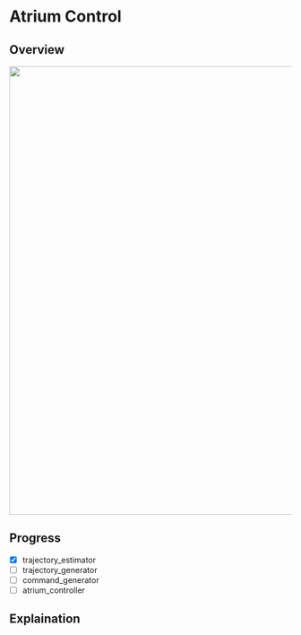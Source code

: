 # Atrium Control

## Overview

<div align="center"> <img src="../docs/images/The Blimp Program Framework.png" width="800"/> </div>

## Progress

- [x] trajectory_estimator
- [ ] trajectory_generator
- [ ] command_generator
- [ ] atrium_controller

## Explaination

